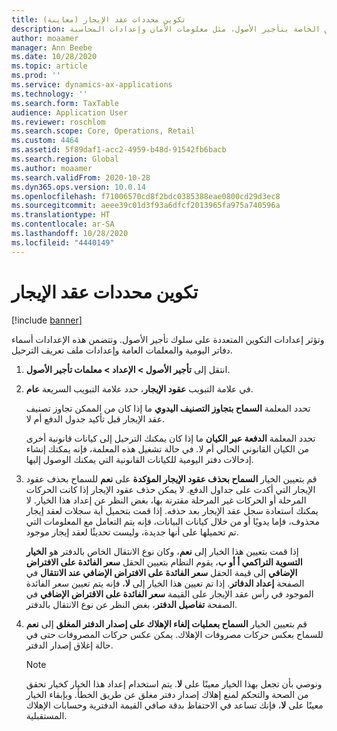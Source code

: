 ```yaml
---
title: تكوين محددات عقد الإيجار (معاينة)
description: يصف هذا الموضوع إعدادات التكوين الخاصة بتأجير الأصول، مثل معلومات الأمان وإعدادات المحاسبة.
author: moaamer
manager: Ann Beebe
ms.date: 10/28/2020
ms.topic: article
ms.prod: ''
ms.service: dynamics-ax-applications
ms.technology: ''
ms.search.form: TaxTable
audience: Application User
ms.reviewer: roschlom
ms.search.scope: Core, Operations, Retail
ms.custom: 4464
ms.assetid: 5f89daf1-acc2-4959-b48d-91542fb6bacb
ms.search.region: Global
ms.author: moaamer
ms.search.validFrom: 2020-10-28
ms.dyn365.ops.version: 10.0.14
ms.openlocfilehash: f71006570cd8f2bdc0385388eae0800cd29d3ec8
ms.sourcegitcommit: aeee39c01d3f93a6dfcf2013965fa975a740596a
ms.translationtype: HT
ms.contentlocale: ar-SA
ms.lasthandoff: 10/28/2020
ms.locfileid: "4440149"
---
```

# <a name="configure-lease-parameters"></a>تكوين محددات عقد الإيجار

[!include [banner](../includes/banner.md)]

وتؤثر إعدادات التكوين المتعددة على سلوك تأجير الأصول. وتتضمن هذه الإعدادات أسماء دفاتر اليومية والمعلمات العامة وإعدادات ملف تعريف الترحيل.

1. انتقل إلى **تأجير الأصول‬ \> الإعداد‬ \> معلمات تأجير الأصول**.
2. في علامة التبويب **عقود الإيجار**، حدد علامة التبويب السريعة **عام**.

    تحدد المعلمة **السماح بتجاوز التصنيف اليدوي** ما إذا كان من الممكن تجاوز تصنيف عقد الإيجار قبل تأكيد جدول الدفع أم لا.

    تحدد المعلمة **الدفعة عبر الكيان** ما إذا كان يمكنك الترحيل إلى كيانات قانونية أخرى من الكيان القانوني الحالي أم لا. في حالة تشغيل هذه المعلمة، فإنه يمكنك إنشاء إدخالات دفتر اليومية للكيانات القانونية التي يمكنك الوصول إليها.

3. قم بتعيين الخيار **السماح بحذف عقود الإيجار المؤكدة** على **نعم** للسماح بحذف عقود الإيجار التي أكدت على جداول الدفع. لا يمكن حذف عقود الإيجار إذا كانت الحركات المرحلة أو الحركات غير المرحلة مقترنة بها، بغض النظر عن إعداد هذا الخيار. لا يمكنك استعادة سجل عقد الإيجار بعد حذفه. إذا قمت بتحميل أية سجلات لعقد إيجار محذوف، فإما يدويًا أو من خلال كيانات البيانات، فإنه يتم التعامل مع المعلومات التي تم تحميلها على أنها جديدة، وليست تحديثًا لعقد إيجار موجود.

    إذا قمت بتعيين هذا الخيار إلى **نعم**، وكان نوع الانتقال الخاص بالدفتر هو **الخيار التسوية التراكمي أ أو ب**، يقوم النظام بتعيين الحقل **سعر الفائدة على الافتراض الإضافي** إلى قيمة الحقل **سعر الفائدة على الافتراض الإضافي عند الانتقال** في الصفحة **إعداد الدفاتر**. إذا تم تعيين هذا الخيار إلى **لا**، فإنه يتم تعيين سعر الفائدة الموجود في رأس عقد الإيجار على القيمة **سعر الفائدة على الاقتراض الإضافي** في الصفحة **تفاصيل الدفتر**، بغض النظر عن نوع الانتقال بالدفتر.

4. قم بتعيين الخيار **السماح بعمليات إلغاء الإهلاك على إصدار الدفتر المغلق** إلى **نعم** للسماح بعكس حركات مصروفات الإهلاك. يمكن عكس حركات المصروفات حتى في حالة إغلاق إصدار الدفتر.

    > [!NOTE]
    > ونوصي بأن تجعل بهذا الخيار معينًا على **لا**. يتم استخدام إعداد هذا الخيار كخيار تحقق من الصحة والتحكم لمنع إهلاك إصدار دفتر مغلق عن طريق الخطأ. وبإبقاء الخيار معينًا على **لا**، فإنك تساعد في الاحتفاظ بدقة صافي القيمة الدفترية وحسابات الإهلاك المستقبلية.
